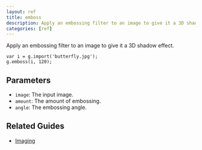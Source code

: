 ```yaml
---
layout: ref
title: emboss
description: Apply an embossing filter to an image to give it a 3D shadow effect.
categories: [ref]
---
```

Apply an embossing filter to an image to give it a 3D shadow effect.

    var i = g.import('butterfly.jpg');
    g.emboss(i, 120);

## Parameters
- `image`: The input image.
- `amount`: The amount of embossing.
- `angle`: The embossing angle.

## Related Guides
- [Imaging](../guide/image.html)
